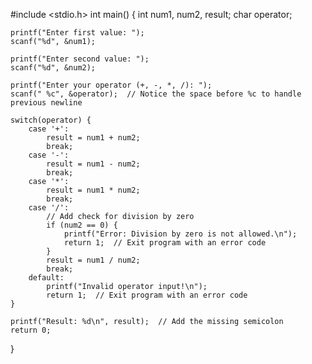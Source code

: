 #include <stdio.h>
int main() {
    int num1, num2, result;
    char operator;
    
    printf("Enter first value: ");
    scanf("%d", &num1);
    
    printf("Enter second value: ");
    scanf("%d", &num2);
    
    printf("Enter your operator (+, -, *, /): ");
    scanf(" %c", &operator);  // Notice the space before %c to handle previous newline
    
    switch(operator) {
        case '+':
            result = num1 + num2;
            break;
        case '-':
            result = num1 - num2;
            break;
        case '*':
            result = num1 * num2;
            break;
        case '/':
            // Add check for division by zero
            if (num2 == 0) {
                printf("Error: Division by zero is not allowed.\n");
                return 1;  // Exit program with an error code
            }
            result = num1 / num2;
            break;
        default:
            printf("Invalid operator input!\n");
            return 1;  // Exit program with an error code
    }
    
    printf("Result: %d\n", result);  // Add the missing semicolon
    return 0;
}
